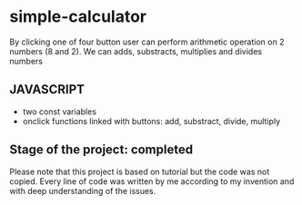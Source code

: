 # simple-calculator
 
By clicking one of four button user can perform arithmetic operation on 2 numbers (8 and 2). We can adds, substracts, multiplies and divides numbers

## JAVASCRIPT
- two const variables
- onclick functions linked with buttons: add, substract, divide, multiply

## Stage of the project: completed

Please note that this project is based on tutorial but the code was not copied. Every line of code was written by me according to my invention and with deep understanding of the issues. 
